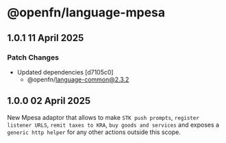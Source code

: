 # @openfn/language-mpesa

## 1.0.1 11 April 2025

### Patch Changes

* Updated dependencies \[d7105c0]
  * @openfn/language-common@2.3.2

## 1.0.0 02 April 2025

New Mpesa adaptor that allows to make `STK push prompts`,
`register listener URLS`, `remit taxes to KRA`, `buy goods and services` and
exposes a `generic http helper` for any other actions outside this scope.
